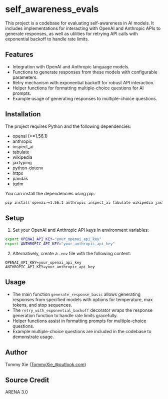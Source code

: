 # self_awareness_evals

This project is a codebase for evaluating self-awareness in AI models. It includes implementations for interacting with OpenAI and Anthropic APIs to generate responses, as well as utilities for retrying API calls with exponential backoff to handle rate limits.

## Features

- Integration with OpenAI and Anthropic language models.
- Functions to generate responses from these models with configurable parameters.
- Retry mechanism with exponential backoff for robust API interaction.
- Helper functions for formatting multiple-choice questions for AI prompts.
- Example usage of generating responses to multiple-choice questions.

## Installation

The project requires Python and the following dependencies:

- openai (>=1.56.1)
- anthropic
- inspect_ai
- tabulate
- wikipedia
- jaxtyping
- python-dotenv
- httpx
- pandas
- tqdm

You can install the dependencies using pip:

```bash
pip install openai>=1.56.1 anthropic inspect_ai tabulate wikipedia jaxtyping python-dotenv httpx pandas tqdm
```

## Setup

1. Set your OpenAI and Anthropic API keys in environment variables:

```bash
export OPENAI_API_KEY="your_openai_api_key"
export ANTHROPIC_API_KEY="your_anthropic_api_key"
```

2. Alternatively, create a `.env` file with the following content:

```
OPENAI_API_KEY=your_openai_api_key
ANTHROPIC_API_KEY=your_anthropic_api_key
```

## Usage

- The main function `generate_response_basic` allows generating responses from specified models with options for temperature, max tokens, and stop sequences.
- The `retry_with_exponential_backoff` decorator wraps the response generation function to handle rate limits gracefully.
- Helper functions assist in formatting prompts for multiple-choice questions.
- Example multiple-choice questions are included in the codebase to demonstrate usage.

## Author

Tommy Xie (TommyXie_@outlook.com)

## Source Credit

ARENA 3.0
